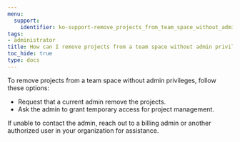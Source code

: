 ```yaml
---
menu:
  support:
    identifier: ko-support-remove_projects_from_team_space_without_admin_privileges
tags:
- administrator
title: How can I remove projects from a team space without admin privileges?
toc_hide: true
type: docs
---
```


To remove projects from a team space without admin privileges, follow these options:

- Request that a current admin remove the projects.
- Ask the admin to grant temporary access for project management.

If unable to contact the admin, reach out to a billing admin or another authorized user in your organization for assistance.